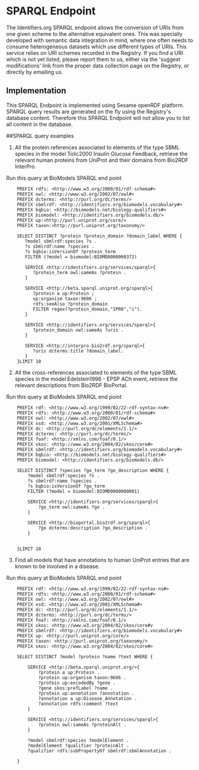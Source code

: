 # SPARQL Endpoint
The Identifiers.org SPARQL endpoint allows the conversion of URIs from one given scheme to the alternative equivalent ones. This was specially developed with semantic data integration in mind, where one often needs to consume heterogeneous datasets which use different types of URIs. This service relies on URI schemes recorded in the Registry. If you find a URI which is not yet listed, please report them to us, either via the 'suggest modifications' link from the proper data collection page on the Registry, or directly by emailing us.

## Implementation
This SPARQL Endpoint is implemented using Sesame openRDF platform. SPARQL query results are generated on the fly using the Registry's database content. Therefore this SPARQL Endpoint will not allow you to list all content in the database.

##SPARQL query examples
1. All the protein references associated to elements of the type SBML species in the model Tolic2000 Insulin Glucose Feedback, retrieve the relevant human proteins from UniProt and their domains from Bio2RDF InterPro.

Run this query at BioModels SPARQL end point
```
    PREFIX rdfs: <http://www.w3.org/2000/01/rdf-schema#>
    PREFIX owl: <http://www.w3.org/2002/07/owl#>
    PREFIX dcterms: <http://purl.org/dc/terms/>
    PREFIX sbmlrdf: <http://identifiers.org/biomodels.vocabulary#>
    PREFIX bqbio: <http://biomodels.net/biology-qualifiers#>
    PREFIX biomodel: <http://identifiers.org/biomodels.db/>
    PREFIX up:<http://purl.uniprot.org/core/>
    PREFIX taxon:<http://purl.uniprot.org/taxonomy/>

    SELECT DISTINCT ?protein ?protein_domain ?domain_label WHERE {
       ?model sbmlrdf:species ?s .
       ?s sbmlrdf:name ?species .
       ?s bqbio:isVersionOf ?protein_term
       FILTER (?model = biomodel:BIOMD0000000372)

       SERVICE <http://identifiers.org/services/sparql>{
          ?protein_term owl:sameAs ?protein .
       }

       SERVICE <http://beta.sparql.uniprot.org/sparql>{
          ?protein a up:Protein ;
          up:organism taxon:9606 ;
          rdfs:seeAlso ?protein_domain
          FILTER regex(?protein_domain,"IPR0","i").
       }

       SERVICE <http://identifiers.org/services/sparql>{
          ?protein_domain owl:sameAs ?uris .
       }

       SERVICE <http://interpro.bio2rdf.org/sparql>{
          ?uris dcterms:title ?domain_label.
       }
    }LIMIT 10
```

2. All the cross-references associated to elements of the type SBML species in the model Edelstein1996 - EPSP ACh event, retrieve the relevant descriptions from Bio2RDF BioPortal.

Run this query at BioModels SPARQL end point
```
    PREFIX rdf: <http://www.w3.org/1999/02/22-rdf-syntax-ns#>
    PREFIX rdfs: <http://www.w3.org/2000/01/rdf-schema#>
    PREFIX owl: <http://www.w3.org/2002/07/owl#>
    PREFIX xsd: <http://www.w3.org/2001/XMLSchema#>
    PREFIX dc: <http://purl.org/dc/elements/1.1/>
    PREFIX dcterms: <http://purl.org/dc/terms/>
    PREFIX foaf: <http://xmlns.com/foaf/0.1/>
    PREFIX skos: <http://www.w3.org/2004/02/skos/core#>
    PREFIX sbmlrdf: <http://identifiers.org/biomodels.vocabulary#>
    PREFIX bqbio: <http://biomodels.net/biology-qualifiers#>
    PREFIX biomodel: <http://identifiers.org/biomodels.db/>

    SELECT DISTINCT ?species ?go_term ?go_description WHERE {
        ?model sbmlrdf:species ?s .
    	?s sbmlrdf:name ?species .
        ?s bqbio:isVersionOf ?go_term
    	FILTER (?model = biomodel:BIOMD0000000001)

        SERVICE <http://identifiers.org/services/sparql>{
        	?go_term owl:sameAs ?go .
    	}

    	SERVICE <http://bioportal.bio2rdf.org/sparql>{
         	?go dcterms:description ?go_description .
    	}


    }LIMIT 10
```

3. Find all models that have annotations to human UniProt entries that are known to be involved in a disease.

Run this query at BioModels SPARQL end point
```
    PREFIX rdf: <http://www.w3.org/1999/02/22-rdf-syntax-ns#>
    PREFIX rdfs: <http://www.w3.org/2000/01/rdf-schema#>
    PREFIX owl: <http://www.w3.org/2002/07/owl#>
    PREFIX xsd: <http://www.w3.org/2001/XMLSchema#>
    PREFIX dc: <http://purl.org/dc/elements/1.1/>
    PREFIX dcterms: <http://purl.org/dc/terms/>
    PREFIX foaf: <http://xmlns.com/foaf/0.1/>
    PREFIX skos: <http://www.w3.org/2004/02/skos/core#v
    PREFIX sbmlrdf: <http://identifiers.org/biomodels.vocabulary#>
    PREFIX up: <http://purl.uniprot.org/core/>
    PREFIX taxon: <http://purl.uniprot.org/taxonomy/>
    PREFIX skos: <http://www.w3.org/2004/02/skos/core#>

    SELECT DISTINCT ?model ?protein ?name ?text WHERE {

    	SERVICE <http://beta.sparql.uniprot.org/>{
          	?protein a up:Protein .
          	?protein up:organism taxon:9606 .
          	?protein up:encodedBy ?gene .
          	?gene skos:prefLabel ?name .
         	?protein up:annotation ?annotation .
          	?annotation a up:Disease_Annotation .
          	?annotation rdfs:comment ?text
      	}

        SERVICE <http://identifiers.org/services/sparql>{
        	?protein owl:sameAs ?proteinAlt .
    	}

    	?model sbmlrdf:species ?modelElement .
    	?modelElement ?qualifier ?proteinAlt .
    	?qualifier rdfs:subPropertyOf sbmlrdf:sbmlAnnotation .

    }
```